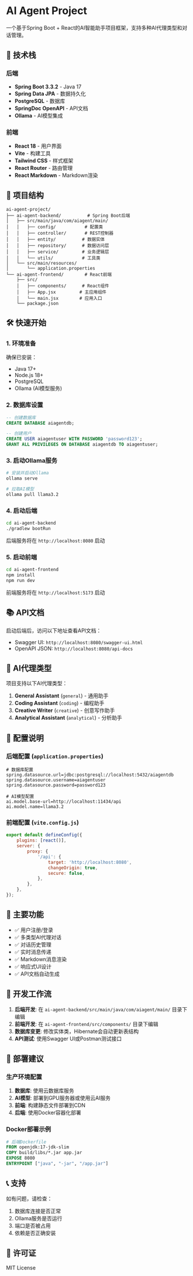 # AI Agent Project

一个基于Spring Boot + React的AI智能助手项目框架，支持多种AI代理类型和对话管理。

## 🚀 技术栈

### 后端
- **Spring Boot 3.3.2** - Java 17
- **Spring Data JPA** - 数据持久化
- **PostgreSQL** - 数据库
- **SpringDoc OpenAPI** - API文档
- **Ollama** - AI模型集成

### 前端
- **React 18** - 用户界面
- **Vite** - 构建工具
- **Tailwind CSS** - 样式框架
- **React Router** - 路由管理
- **React Markdown** - Markdown渲染

## 📁 项目结构

```
ai-agent-project/
├── ai-agent-backend/          # Spring Boot后端
│   ├── src/main/java/com/aiagent/main/
│   │   ├── config/           # 配置类
│   │   ├── controller/       # REST控制器
│   │   ├── entity/          # 数据实体
│   │   ├── repository/      # 数据访问层
│   │   ├── service/         # 业务逻辑层
│   │   └── utils/           # 工具类
│   └── src/main/resources/
│       └── application.properties
└── ai-agent-frontend/        # React前端
    ├── src/
    │   ├── components/      # React组件
    │   ├── App.jsx         # 主应用组件
    │   └── main.jsx        # 应用入口
    └── package.json
```

## 🛠️ 快速开始

### 1. 环境准备

确保已安装：
- Java 17+
- Node.js 18+
- PostgreSQL
- Ollama (AI模型服务)

### 2. 数据库设置

```sql
-- 创建数据库
CREATE DATABASE aiagentdb;

-- 创建用户
CREATE USER aiagentuser WITH PASSWORD 'password123';
GRANT ALL PRIVILEGES ON DATABASE aiagentdb TO aiagentuser;
```

### 3. 启动Ollama服务

```bash
# 安装并启动Ollama
ollama serve

# 拉取AI模型
ollama pull llama3.2
```

### 4. 启动后端

```bash
cd ai-agent-backend
./gradlew bootRun
```

后端服务将在 `http://localhost:8080` 启动

### 5. 启动前端

```bash
cd ai-agent-frontend
npm install
npm run dev
```

前端服务将在 `http://localhost:5173` 启动

## 📚 API文档

启动后端后，访问以下地址查看API文档：
- Swagger UI: `http://localhost:8080/swagger-ui.html`
- OpenAPI JSON: `http://localhost:8080/api-docs`

## 🤖 AI代理类型

项目支持以下AI代理类型：

1. **General Assistant** (`general`) - 通用助手
2. **Coding Assistant** (`coding`) - 编程助手
3. **Creative Writer** (`creative`) - 创意写作助手
4. **Analytical Assistant** (`analytical`) - 分析助手

## 🔧 配置说明

### 后端配置 (`application.properties`)

```properties
# 数据库配置
spring.datasource.url=jdbc:postgresql://localhost:5432/aiagentdb
spring.datasource.username=aiagentuser
spring.datasource.password=password123

# AI模型配置
ai.model.base-url=http://localhost:11434/api
ai.model.name=llama3.2
```

### 前端配置 (`vite.config.js`)

```javascript
export default defineConfig({
    plugins: [react()],
    server: {
        proxy: {
            '/api': {
                target: 'http://localhost:8080',
                changeOrigin: true,
                secure: false,
            },
        },
    },
});
```

## 📝 主要功能

- ✅ 用户注册/登录
- ✅ 多类型AI代理对话
- ✅ 对话历史管理
- ✅ 实时消息传递
- ✅ Markdown消息渲染
- ✅ 响应式UI设计
- ✅ API文档自动生成

## 🔄 开发工作流

1. **后端开发**: 在 `ai-agent-backend/src/main/java/com/aiagent/main/` 目录下编辑
2. **前端开发**: 在 `ai-agent-frontend/src/components/` 目录下编辑
3. **数据库变更**: 修改实体类，Hibernate会自动更新表结构
4. **API测试**: 使用Swagger UI或Postman测试接口

## 🚀 部署建议

### 生产环境配置

1. **数据库**: 使用云数据库服务
2. **AI模型**: 部署到GPU服务器或使用云AI服务
3. **前端**: 构建静态文件部署到CDN
4. **后端**: 使用Docker容器化部署

### Docker部署示例

```dockerfile
# 后端Dockerfile
FROM openjdk:17-jdk-slim
COPY build/libs/*.jar app.jar
EXPOSE 8080
ENTRYPOINT ["java", "-jar", "/app.jar"]
```

## 📞 支持

如有问题，请检查：
1. 数据库连接是否正常
2. Ollama服务是否运行
3. 端口是否被占用
4. 依赖是否正确安装

## 📄 许可证

MIT License
